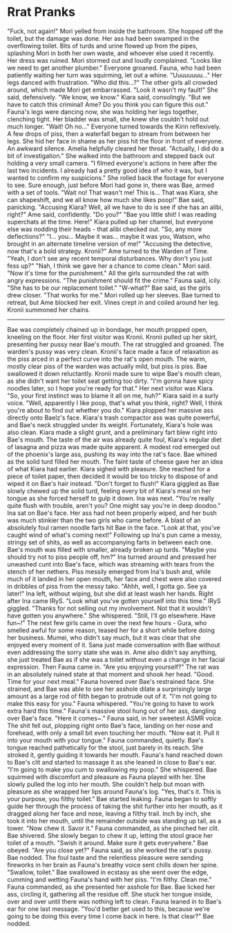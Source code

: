 # Rrat Pranks
"Fuck, not again!" Mori yelled from inside the bathroom. She hopped off the toilet, but the damage was done. Her ass had been swamped in the overflowing toilet. Bits of turds and urine flowed up from the pipes, splashing Mori in both her own waste, and whoever else used it recently. Her dress was ruined. 
Mori stormed out and loudly complained. "Looks like we need to get another plumber." 
Everyone groaned. Fauna, who had been patiently waiting her turn was squirming, let out a whine. "Uuuuuuuu..." Her legs danced with frustration. "Who did this...?"
The other girls all crowded around, which made Mori get embarrassed. "Look it wasn't my fault!" She said, defensively.
"We know, we know." Kiara said, consolingly. "But we have to catch this criminal! Ame? Do you think you can figure this out."
Fauna's legs were dancing now, she was holding her legs together, clenching tight. Her bladder was small, she knew she couldn't hold out much longer. "Wait! Oh no..."
Everyone turned towards the Kirin reflexively. A few drops of piss, then a waterfall began to stream from between her legs. She hid her face in shame as her piss hit the floor in front of everyone. 
An awkward silence. 
Amelia helpfully cleared her throat. 
"Actually, I did do a bit of investigation." She walked into the bathroom and stepped back out holding a very small camera. "I filmed everyone's actions in here after the last two incidents. I already had a pretty good idea of who it was, but I wanted to confirm my suspicions."
She rolled back the footage for everyone to see. Sure enough, just before Mori had gone in, there was Bae, armed with a set of tools.
"Wait no! That wasn't me! This is... That was Kiara, she can shapeshift, and we all know how much she likes poop!" Bae said, panicking.
"Accusing Kiara? Well, all we have to do is see if she has an alibi, right?" Ame said, confidently. "Do you?"
"Bae you little shit! I was reading superchats at the time. Here!" Kiara pulled up her channel, but everyone else was nodding their heads - that alibi checked out.
"So, any more deflections?"
"I... you... Maybe it was... maybe it was you, Watson, who brought in an alternate timeline version of me!"
"Accusing the detective, now that's a bold strategy. Kronii?" Ame turned to the Warden of Time.
"Yeah, I don't see any recent temporal disturbances. Why don't you just fess up?"
"Nah, I think we gave her a chance to come clean." Mori said. "Now it's time for the punishment."
All the girls surrounded the rat with angry expressions.
"The punishment should fit the crime." Fauna said, icily. "She has to be our replacement toilet."
"W-what?" Bae said, as the girls drew closer.
"That works for me." Mori rolled up her sleeves.
Bae turned to retreat, but Ame blocked her exit. Vines crept in and coiled around her leg. Kronii summoned her chains.
***
Bae was completely chained up in bondage, her mouth propped open, kneeling on the floor. Her first visitor was Kronii.
Kronii pulled up her skirt, presenting her pussy near Bae's mouth. The rat struggled and groaned. The warden's pussy was very clean. Kronii's face made a face of relaxation as the piss arced in a perfect curve into the rat's open mouth. The warm, mostly clear piss of the warden was actually mild, but piss is piss. Bae swallowed it down reluctantly. Kronii made sure to wipe Bae's mouth clean, as she didn't want her toilet seat getting too dirty. "I'm gonna have spicy noodles later, so I hope you're ready for that."
Her next visitor was Kiara. 
"So, your first instinct was to blame it all on me, huh?" Kiara said in a surly voice. "Well, apparently I like poop, that's what you think, right? Well, I think you're about to find out whether you do."
Kiara plopped her massive ass directly onto Baelz's face. Kiara's trash compactor ass was quite powerful, and Bae's neck struggled under its weight. Fortunately, Kiara's hole was also clean. Kiara made a slight grunt, and a preliminary fart blew right into Bae's mouth. The taste of the air was already quite foul, Kiara's regular diet of lasagna and pizza was made quite apparent. A modest rod emerged out of the phoenix's large ass, pushing its way into the rat's face. Bae whined as the solid turd filled her mouth. The faint taste of cheese gave her an idea of what Kiara had earlier. Kiara sighed with pleasure. She reached for a piece of toilet paper, then decided it would be too tricky to dispose of and wiped it on Bae's hair instead. 
"Don't forget to flush!" Kiara giggled as Bae slowly chewed up the solid turd, feeling every bit of Kiara's meal on her tongue as she forced herself to gulp it down.
Ina was next. "You're really quite flush with trouble, aren't you? One might say you're in deep doodoo."
Ina sat on Bae's face. Her ass had not been properly wiped, and her bush was much stinkier than the two girls who came before. A blast of an absolutely foul ramen noodle farts hit Bae in the face.
"Look at that, you've caught wind of what's coming next!"
Following up Ina's pun came a messy, stringy set of shits, as well as accompanying farts in between each one. Bae's mouth was filled with smaller, already broken up turds.
"Maybe you should try not to piss people off, hm?"
Ina turned around and pressed her unwashed cunt into Bae's face, which was streaming with tears from the stench of her nethers. Piss messily emerged from Ina's bush and, while much of it landed in her open mouth, her face and chest were also covered in dribbles of piss from the messy tako.
"Ahhh, well, I gotta go. See ya later!"
Ina left, without wiping, but she did at least wash her hands. 
Right after Ina came IRyS. "Look what you've gotten yourself into this time." IRyS giggled. "Thanks for not selling out my involvement. Not that it wouldn't have gotten you anywhere." She whispered. "Still, I'll go elsewhere. Have fun~!"
The next few girls came in over the next few hours - Gura, who smelled awful for some reason, teased her for a short while before doing her business. Mumei, who didn't say much, but it was clear that she enjoyed every moment of it. Sana just made conversation with Bae without even addressing the sorry state she was in. Ame also didn't say anything, she just treated Bae as if she was a toilet without even a change in her facial expression.
Then Fauna came in.
"Are you enjoying yourself?" The rat was in an absolutely ruined state at that moment and shook her head. "Good. Time for your next meal."
Fauna hovered over Bae's restrained face. She strained, and Bae was able to see her asshole dilate a surprisingly large amount as a large rod of filth began to protrude out of it.
"I'm not going to make this easy for you." Fauna whispered. "You're going to have to work extra hard this time."
Fauna's massive stool hung out of her ass, dangling over Bae's face.
"Here it comes~." Fauna said, in her sweetest ASMR voice.
The shit fell out, plopping right onto Bae's face, landing on her nose and forehead, with only a small bit even touching her mouth.
"Now eat it. Pull it into your mouth with your tongue." Fauna commanded, quietly.
Bae's tongue reached pathetically for the stool, just barely in its reach. She stroked it, gently guiding it towards her mouth. Fauna's hand reached down to Bae's clit and started to massage it as she leaned in close to Bae's ear.
"I'm going to make you cum to swallowing my poop." She whispered.
Bae squirmed with discomfort and pleasure as Fauna played with her. She slowly pulled the log into her mouth. She couldn't help but moan with pleasure as she wrapped her lips around Fauna's log.
"Yes, that's it. This is your purpose, you filthy toilet."
Bae started leaking. Fauna began to softly guide her through the process of taking the shit further into her mouth, as it dragged along her face and nose, leaving a filthy trail. Inch by inch, she took it into her mouth, until the remainder outside was standing up tall, as a tower.
"Now chew it. Savor it." Fauna commanded, as she pinched her clit.
Bae shivered. She slowly began to chew it up, letting the stool grace her toilet of a mouth.
"Swish it around. Make sure it gets everywhere."
Bae obeyed.
"Are you close yet?" Fauna said, as she worked the rat's pussy.
Bae nodded. The foul taste and the relentless pleasure were sending fireworks in her brain as Fauna's breathy voice sent chills down her spine.
"Swallow, toilet."
Bae swallowed in ecstasy as she went over the edge, cumming and wetting Fauna's hand with her piss.
"I'm filthy. Clean me." Fauna commanded, as she presented her asshole for Bae. Bae licked her ass, circling it, gathering all the residue off. She stuck her tongue inside, over and over until there was nothing left to clean. 
Fauna leaned in to Bae's ear for one last message. "You'd better get used to this, because we're going to be doing this every time I come back in here. Is that clear?"
Bae nodded.